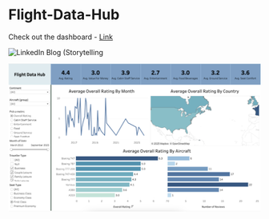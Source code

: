 # Flight-Data-Hub

Check out the dashboard - [Link](https://public.tableau.com/views/BritishAirwaysReviews_17417630078210/Dashboard1?:language=en-US&:sid=&:redirect=auth&:display_count=n&:origin=viz_share_link)

![LinkedIn Blog (Storytelling]()

![Dashboard 1](https://github.com/PrayujaTeli/Flight-Data-Hub/blob/main/Dashboard.png)

